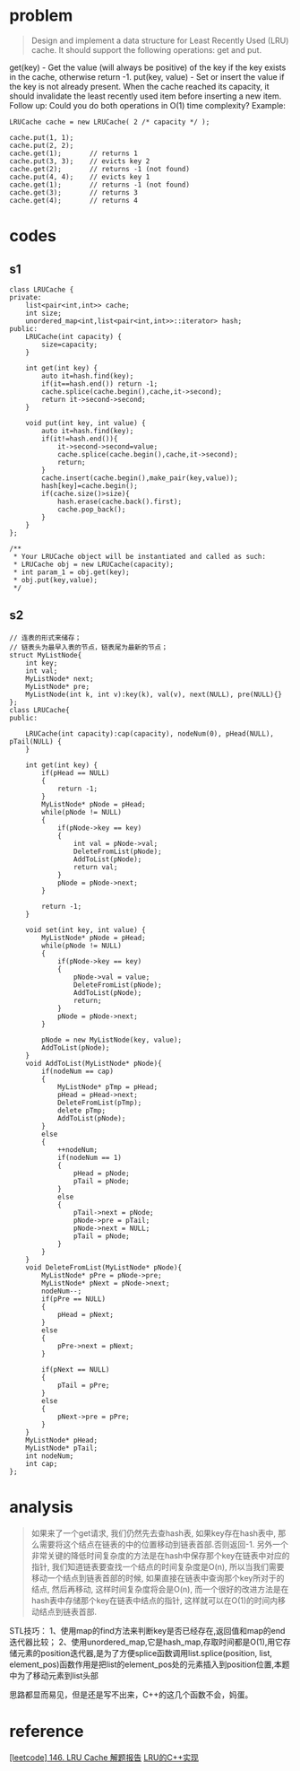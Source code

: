 # problem
>Design and implement a data structure for Least Recently Used (LRU) cache. It should support the following operations: get and put.

get(key) - Get the value (will always be positive) of the key if the key exists in the cache, otherwise return -1.
put(key, value) - Set or insert the value if the key is not already present. When the cache reached its capacity, it should invalidate the least recently used item before inserting a new item.
Follow up:
Could you do both operations in O(1) time complexity?
Example:
```
LRUCache cache = new LRUCache( 2 /* capacity */ );

cache.put(1, 1);
cache.put(2, 2);
cache.get(1);       // returns 1
cache.put(3, 3);    // evicts key 2
cache.get(2);       // returns -1 (not found)
cache.put(4, 4);    // evicts key 1
cache.get(1);       // returns -1 (not found)
cache.get(3);       // returns 3
cache.get(4);       // returns 4
```

# codes
## s1
```
class LRUCache {
private:
    list<pair<int,int>> cache;
    int size;
    unordered_map<int,list<pair<int,int>>::iterator> hash;
public:
    LRUCache(int capacity) {
        size=capacity;
    }
    
    int get(int key) {
        auto it=hash.find(key);
        if(it==hash.end()) return -1;
        cache.splice(cache.begin(),cache,it->second);
        return it->second->second;
    }
    
    void put(int key, int value) {
        auto it=hash.find(key);
        if(it!=hash.end()){
            it->second->second=value;
            cache.splice(cache.begin(),cache,it->second);
            return;
        }
        cache.insert(cache.begin(),make_pair(key,value));
        hash[key]=cache.begin();
        if(cache.size()>size){
            hash.erase(cache.back().first);
            cache.pop_back();
        }
    }
};

/**
 * Your LRUCache object will be instantiated and called as such:
 * LRUCache obj = new LRUCache(capacity);
 * int param_1 = obj.get(key);
 * obj.put(key,value);
 */
```

## s2
```
// 连表的形式来储存；
// 链表头为最早入表的节点，链表尾为最新的节点；
struct MyListNode{
	int key;
	int val;
	MyListNode* next;
	MyListNode* pre;
	MyListNode(int k, int v):key(k), val(v), next(NULL), pre(NULL){}
};
class LRUCache{
public:
 
	LRUCache(int capacity):cap(capacity), nodeNum(0), pHead(NULL), pTail(NULL) {
	}
 
	int get(int key) {
		if(pHead == NULL)
		{
			return -1;
		}
		MyListNode* pNode = pHead;
		while(pNode != NULL)
		{
			if(pNode->key == key)
			{
				int val = pNode->val;
				DeleteFromList(pNode);
				AddToList(pNode);
				return val;
			}
			pNode = pNode->next;
		}
 
		return -1;
	}
 
	void set(int key, int value) {
		MyListNode* pNode = pHead;
		while(pNode != NULL)
		{
			if(pNode->key == key)
			{
				pNode->val = value;
				DeleteFromList(pNode);
				AddToList(pNode);
				return;
			}
			pNode = pNode->next;
		}
 
		pNode = new MyListNode(key, value);
		AddToList(pNode);
	}
	void AddToList(MyListNode* pNode){
		if(nodeNum == cap)
		{
			MyListNode* pTmp = pHead;
			pHead = pHead->next;
			DeleteFromList(pTmp);
			delete pTmp;
			AddToList(pNode);
		}
		else
		{
			++nodeNum;
			if(nodeNum == 1)
			{
				pHead = pNode;
				pTail = pNode;
			}
			else
			{
				pTail->next = pNode;
				pNode->pre = pTail;
				pNode->next = NULL;
				pTail = pNode;
			}
		}
	}
	void DeleteFromList(MyListNode* pNode){
		MyListNode* pPre = pNode->pre;
		MyListNode* pNext = pNode->next;
		nodeNum--;
		if(pPre == NULL)
		{
			pHead = pNext;
		}
		else
		{
			pPre->next = pNext;
		}
 
		if(pNext == NULL)
		{
			pTail = pPre;
		}
		else
		{
			pNext->pre = pPre;
		}
	}
	MyListNode* pHead;
	MyListNode* pTail;
	int nodeNum;
	int cap;
};
```

# analysis
>如果来了一个get请求, 我们仍然先去查hash表, 如果key存在hash表中, 那么需要将这个结点在链表的中的位置移动到链表首部.否则返回-1.
另外一个非常关键的降低时间复杂度的方法是在hash中保存那个key在链表中对应的指针, 我们知道链表要查找一个结点的时间复杂度是O(n), 所以当我们需要移动一个结点到链表首部的时候, 如果直接在链表中查询那个key所对于的结点, 然后再移动, 这样时间复杂度将会是O(n), 而一个很好的改进方法是在hash表中存储那个key在链表中结点的指针, 这样就可以在O(1)的时间内移动结点到链表首部.

STL技巧：
1、使用map的find方法来判断key是否已经存在,返回值和map的end迭代器比较； 
2、使用unordered_map,它是hash_map,存取时间都是O(1),用它存储元素的position迭代器,是为了方便splice函数调用list.splice(position, list, element_pos)函数作用是把list的element_pos处的元素插入到position位置,本题中为了移动元素到list头部

思路都显而易见，但是还是写不出来，C++的这几个函数不会，妈蛋。

# reference
[[leetcode] 146. LRU Cache 解题报告][1]
[LRU的C++实现][2] 

[1]: https://blog.csdn.net/qq508618087/article/details/50995188
[2]: https://blog.csdn.net/tinyway/article/details/24536327

